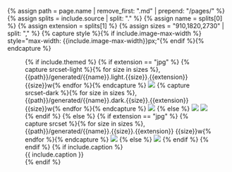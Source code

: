 {% assign path = page.name | remove_first: ".md" | prepend: "/pages/" %}
{% assign splits = include.source | split: "." %}
{% assign name = splits[0] %}
{% assign extension = splits[1] %}
{% assign sizes = "910,1820,2730" | split: "," %}
{% capture style %}{% if include.image-max-width %} style="max-width: {{include.image-max-width}}px;"{% endif %}{% endcapture %}
<figure markdown="block"{% unless include.full-width-on-print %} class="limited-width-on-print"{% endunless %}>
{% if include.themed %}
    {% if extension == "jpg" %}
        {% capture srcset-light %}{% for size in sizes %}, {{path}}/generated/{{name}}.light.{{size}}.{{extension}} {{size}}w{% endfor %}{% endcapture %}
<img srcset="{{ srcset-light | remove_first: ', ' }}" sizes="(min-width: 992px) 910px, 100vw" src="{{path}}/generated/{{name}}.light.{{sizes[2]}}.{{extension}}" class="light-theme-only"{{style}} />
        {% capture srcset-dark %}{% for size in sizes %}, {{path}}/generated/{{name}}.dark.{{size}}.{{extension}} {{size}}w{% endfor %}{% endcapture %}
<img srcset="{{ srcset-dark | remove_first: ', ' }}" sizes="(min-width: 992px) 910px, 100vw" src="{{path}}/generated/{{name}}.dark.{{sizes[2]}}.{{extension}}" class="dark-theme-only"{{style}} />
    {% else %}
<img src="{{path}}/generated/{{name}}.light.{{extension}}" class="light-theme-only"{{style}} />
<img src="{{path}}/generated/{{name}}.dark.{{extension}}" class="dark-theme-only"{{style}} />
    {% endif %}
{% else %}
    {% if extension == "jpg" %}
        {% capture srcset %}{% for size in sizes %}, {{path}}/generated/{{name}}.{{size}}.{{extension}} {{size}}w{% endfor %}{% endcapture %}
<img srcset="{{ srcset | remove_first: ', ' }}" sizes="(min-width: 992px) 910px, 100vw" src="{{path}}/generated/{{name}}.{{sizes[2]}}.{{extension}}"{{style}} />
    {% else %}
<img src="{{path}}/generated/{{ include.source }}"{{style}} />
    {% endif %}
{% endif %}
{% if include.caption %}
<figcaption markdown="span"{% if include.caption-max-width %} style="max-width: {{include.caption-max-width}}px;"{% endif %}>{{ include.caption }}</figcaption>
{% endif %}
</figure>
